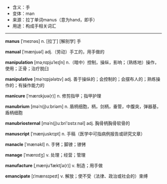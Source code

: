 - <span class="definition">含义：手</span>
- <span class="definition">变体：man</span>
- <span class="definition">来源：拉丁单词manus（意为hand，即手）</span>
- <span class="definition">用途：构成手相关词汇</span>


---


<span class="vocabulary">**manus**</span> [ˈmeɪnəs] n. [拉丁] [解剖学] 手

<span class="vocabulary">**manual**</span> [ˈmænjuəl] adj.（劳动）手工的，用手做的

<span class="vocabulary">**manipulation**</span> [məˌnɪpjuˈleɪʃn] n.（暗中）控制，操纵，影响；（熟练地）操作，使用；正骨；治疗脱臼

<span class="vocabulary">**manipulative**</span> [məˈnɪpjələtɪv] adj. 善于操纵的；会控制的；会摆布人的；熟练操作的；有操作能力的

<span class="vocabulary">**manicure**</span> [ˈmænɪkjʊə(r)] n. 修剪指甲；指甲护理

<span class="vocabulary">**manubrium**</span> [məˈn(j)uːbriəm] n. 盾柄细胞，柄，剑柄，垂管，中腹突，弹器基，盾柄细胞

<span class="vocabulary">**manubriosternal**</span> [məˈn(j)uːbri'ɒstɜːnəl] adj. 胸骨柄胸骨软骨的

<span class="vocabulary">**manuscript**</span> [ˈmænjuskrɪpt] n. 手稿（医学中可指病例报告或研究文章） 

<span class="vocabulary">**manacle**</span> [ˈmænəkl] n. 手铐；脚镣；镣铐

<span class="vocabulary">**manage**</span> [ˈmænɪdʒ] v. 处理；经营；管理

<span class="vocabulary">**manufacture**</span> [ˌmænjuˈfæktʃə(r)] v. 制造；用手做 

<span class="vocabulary">**emancipate**</span> [ɪˈmænsɪpeɪt] v. 解放；使不受（法律、政治或社会的）束缚
